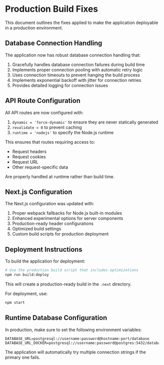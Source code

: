 # Production Build Fixes

This document outlines the fixes applied to make the application deployable in a production environment.

## Database Connection Handling

The application now has robust database connection handling that:

1. Gracefully handles database connection failures during build time
2. Implements proper connection pooling with automatic retry logic
3. Uses connection timeouts to prevent hanging the build process
4. Implements exponential backoff with jitter for connection retries
5. Provides detailed logging for connection issues

## API Route Configuration

All API routes are now configured with:

1. `dynamic = 'force-dynamic'` to ensure they are never statically generated
2. `revalidate = 0` to prevent caching
3. `runtime = 'nodejs'` to specify the Node.js runtime

This ensures that routes requiring access to:
- Request headers
- Request cookies
- Request URL
- Other request-specific data

Are properly handled at runtime rather than build time.

## Next.js Configuration

The Next.js configuration was updated with:

1. Proper webpack fallbacks for Node.js built-in modules
2. Enhanced experimental options for server components
3. Production-ready header configurations
4. Optimized build settings
5. Custom build scripts for production deployment

## Deployment Instructions

To build the application for deployment:

```bash
# Use the production build script that includes optimizations
npm run build:deploy
```

This will create a production-ready build in the `.next` directory.

For deployment, use:

```bash
npm start
```

## Runtime Database Configuration

In production, make sure to set the following environment variables:

```
DATABASE_URL=postgresql://username:password@hostname:port/database
DATABASE_URL_DOCKER=postgresql://username:password@postgres:5432/database
```

The application will automatically try multiple connection strings if the primary one fails.